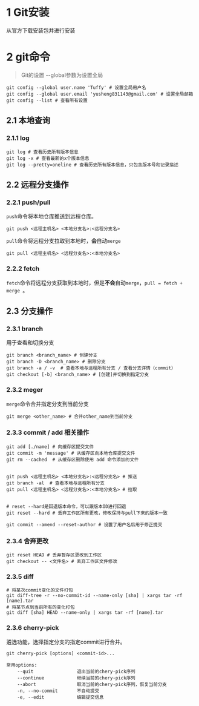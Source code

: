 # 1 Git安装

从官方下载安装包并进行安装

# 2 git命令

> Git的设置 --global参数为设置全局

```shell
git config --global user.name 'Tuffy' # 设置全局用户名
git config --global user.email 'yusheng831143@gmail.com' # 设置全局邮箱
git config --list # 查看所有设置
```

## 2.1 本地查询

### 2.1.1 log

```shell
git log # 查看历史所有版本信息 
git log -x # 查看最新的x个版本信息
git log --pretty=oneline # 查看历史所有版本信息，只包含版本号和记录描述
```



## 2.2 远程分支操作



### 2.2.1 push/pull

`push`命令将本地仓库推送到远程仓库。

```shell
git push <远程主机名> <本地分支名>:<远程分支名>
```

`pull`命令将远程分支拉取到本地时，**会**自动`merge`

```shell
git pull <远程主机名> <远程分支名>:<本地分支名>
```

### 2.2.2 fetch

`fetch`命令将远程分支获取到本地时，但是**不会**自动`merge`，`pull = fetch + merge `。

## 2.3 分支操作

### 2.3.1 branch 

用于查看和切换分支

```shell
git branch <branch_name> # 创建分支
git branch -D <branch_name> # 删除分支
git branch -a / -v  # 查看本地与远程所有分支 / 查看分支详情（commit）
git checkout [-b] <branch_name> # [创建]并切换到指定分支
```

### 2.3.2 meger

`merge`命令合并指定分支到当前分支

```shell
git merge <other_name> # 合并other_name到当前分支
```

### 2.3.3 commit /  add 相关操作

```shell
git add [./name] # 向缓存区提交文件
git commit -m 'message' # 从缓存区向本地仓库提交文件
git rm --cached  # 从缓存区删除使用 add 命令添加的文件


git push <远程主机名> <本地分支名>:<远程分支名> # 推送
git branch -al  # 查看本地与远程所有分支
git pull <远程主机名> <远程分支名>:<本地分支名> # 拉取


# reset --hard是回退版本命令，可以跟版本ID进行回退
git reset --hard # 丢弃工作区所有更改，修改保持与pull下来的版本一致

git commit --amend --reset-author # 设置了用户名后用于修正提交
```

### 2.3.4 舍弃更改

```shell
git reset HEAD # 丢弃暂存区更改到工作区
git checkout -- <文件名> # 丢弃工作区文件修改
```

### 2.3.5 diff

```shell
# 将某次commit变化的文件打包
git diff-tree -r --no-commit-id --name-only [sha] | xargs tar -rf [name].tar
# 将某节点到当前所有的变化打包
git diff [sha] HEAD --name-only | xargs tar -rf [name].tar
```

### 2.3.6 cherry-pick

遴选功能，选择指定分支的指定commit进行合并。

```shell
git cherry-pick [options] <commit-id>...

常用options:
    --quit                退出当前的chery-pick序列
    --continue            继续当前的chery-pick序列
    --abort               取消当前的chery-pick序列，恢复当前分支
    -n, --no-commit       不自动提交
    -e, --edit            编辑提交信息
```



